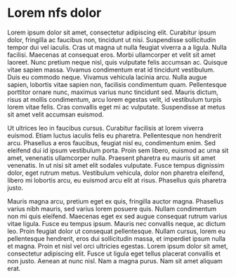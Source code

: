 # Lorem nfs dolor

Lorem ipsum dolor sit amet, consectetur adipiscing elit. Curabitur ipsum dolor, fringilla ac faucibus non, tincidunt ut nisi. Suspendisse sollicitudin tempor dui vel iaculis. Cras ut magna ut nulla feugiat viverra a a ligula. Nulla facilisi. Maecenas at consequat eros. Morbi ullamcorper et velit sit amet laoreet. Nunc pretium neque nisl, quis vulputate felis accumsan ac. Quisque vitae sapien massa. Vivamus condimentum erat id tincidunt vestibulum. Duis eu commodo neque. Vivamus vehicula lacinia arcu. Nulla augue sapien, lobortis vitae sapien non, facilisis condimentum quam. Pellentesque porttitor ornare nunc, maximus varius nunc tincidunt sed. Mauris dictum, risus at mollis condimentum, arcu lorem egestas velit, id vestibulum turpis lorem vitae felis. Cras convallis eget mi ac vulputate. Suspendisse at metus sit amet velit accumsan euismod.

Ut ultrices leo in faucibus cursus. Curabitur facilisis at lorem viverra euismod. Etiam luctus iaculis felis eu pharetra. Pellentesque non hendrerit arcu. Phasellus a eros faucibus, feugiat nisl eu, condimentum enim. Sed eleifend dui id ipsum vestibulum porta. Proin sem libero, euismod ac urna sit amet, venenatis ullamcorper nulla. Praesent pharetra eu mauris sit amet venenatis. In ut nisi sit amet elit sodales vulputate. Fusce tempus dignissim dolor, eget rutrum metus. Vestibulum vehicula, dolor non pharetra eleifend, libero mi lobortis arcu, eu euismod arcu elit at risus. Phasellus quis pharetra justo.

Mauris magna arcu, pretium eget ex quis, fringilla auctor magna. Phasellus varius nibh mauris, sed varius lorem posuere quis. Nullam condimentum non mi quis eleifend. Maecenas eget ex sed augue consequat rutrum varius vitae ligula. Fusce eu tempus ipsum. Mauris nec convallis neque, ac dictum leo. Proin feugiat dolor ut consequat pellentesque. Nullam cursus, lorem eu pellentesque hendrerit, eros dui sollicitudin massa, et imperdiet ipsum nulla et magna. Proin et nisl vel orci ultricies egestas. Lorem ipsum dolor sit amet, consectetur adipiscing elit. Fusce ut ligula eget tellus placerat convallis et non justo. Aenean at nunc nisl. Nam a magna purus. Nam sit amet aliquam erat.
